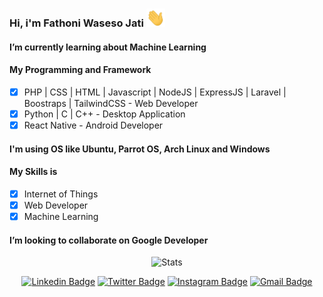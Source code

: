### Hi, i'm Fathoni Waseso Jati <img src="https://github.com/vh4/vh4/blob/main/Hi.gif" width="30px">

#### I’m currently learning about Machine Learning

#### My Programming and Framework
  - [x] PHP | CSS | HTML | Javascript | NodeJS | ExpressJS | Laravel | Boostraps | TailwindCSS - Web Developer
  - [x] Python | C | C++ - Desktop Application
  - [x] React Native - Android Developer
#### I'm using OS like Ubuntu, Parrot OS, Arch Linux and Windows

#### My Skills is
  - [x] Internet of Things 
  - [x] Web Developer
  - [x] Machine Learning

#### I’m looking to collaborate on Google Developer

<div align="center">
  
![Stats](https://github-readme-stats.vercel.app/api?username=vh4&show_icons=true&theme=algolia&include_all_commits=true&count_private=true&hide_border=true)

[![Linkedin Badge](https://img.shields.io/badge/-fathoniwasesojati-blue?style=flat&logo=Linkedin&logoColor=white&link=https://www.linkedin.com/in/fathoni-waseso-jati-91a918206/)](https://www.linkedin.com/in/fathoni-waseso-jati-91a918206/)
[![Twitter Badge](https://img.shields.io/badge/-@_mfwj21-1ca0f1?style=flat&labelColor=1ca0f1&logo=twitter&logoColor=white&link=https://twitter.com/_mfwj21)](https://twitter.com/_mfwj21)
[![Instagram Badge](https://img.shields.io/badge/-@fathoniwasesojati-purple?style=flat&logo=instagram&logoColor=white&link=https://instagram.com/fathoniwasesojati/)](https://instagram.com/fathoniwasesojati)
[![Gmail Badge](https://img.shields.io/badge/-fathoniwasesojati-c14438?style=flat&logo=Gmail&logoColor=white&link=mailto:fathoniwasesojati@gmail.com)](mailto:fathoniwasesojati@gmail.com)
  
</div>
